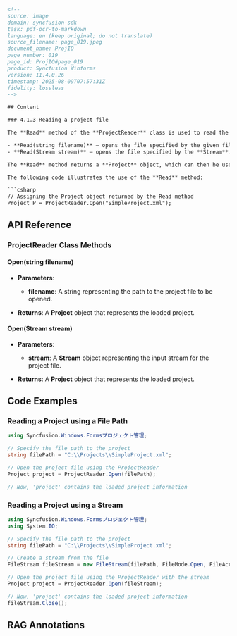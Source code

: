 ```html
<!-- 
source: image
domain: syncfusion-sdk
task: pdf-ocr-to-markdown
language: en (keep original; do not translate)
source_filename: page_019.jpeg
document_name: ProjIO
page_number: 019
page_id: ProjIO#page_019
product: Syncfusion Winforms
version: 11.4.0.26
timestamp: 2025-08-09T07:57:31Z
fidelity: lossless
-->

## Content

### 4.1.3 Reading a project file

The **Read** method of the **ProjectReader** class is used to read the project files. The **Read** method has two overloads, namely:

- **Read(string filename)** — opens the file specified by the given file name.
- **Read(Stream stream)** — opens the file specified by the **Stream**.

The **Read** method returns a **Project** object, which can then be used to retrieve or manipulate project information.

The following code illustrates the use of the **Read** method:

```csharp
// Assigning the Project object returned by the Read method
Project P = ProjectReader.Open("SimpleProject.xml");
```

## API Reference

### ProjectReader Class Methods

#### Open(string filename)

- **Parameters**:
  - **filename**: A string representing the path to the project file to be opened.
  
- **Returns**: A **Project** object that represents the loaded project.

#### Open(Stream stream)

- **Parameters**:
  - **stream**: A **Stream** object representing the input stream for the project file.
  
- **Returns**: A **Project** object that represents the loaded project.

## Code Examples

### Reading a Project using a File Path

```csharp
using Syncfusion.Windows.Formsプロジェクト管理;

// Specify the file path to the project
string filePath = "C:\\Projects\\SimpleProject.xml";

// Open the project file using the ProjectReader
Project project = ProjectReader.Open(filePath);

// Now, 'project' contains the loaded project information
```

### Reading a Project using a Stream

```csharp
using Syncfusion.Windows.Formsプロジェクト管理;
using System.IO;

// Specify the file path to the project
string filePath = "C:\\Projects\\SimpleProject.xml";

// Create a stream from the file
FileStream fileStream = new FileStream(filePath, FileMode.Open, FileAccess.Read);

// Open the project file using the ProjectReader with the stream
Project project = ProjectReader.Open(fileStream);

// Now, 'project' contains the loaded project information
fileStream.Close();
```

## RAG Annotations

<!-- tags: [ProjIO, project management, project reader, reading files, Syncfusion Winforms] keywords: [ProjectReader, Read method, Project object, filename parameter, Stream parameter] -->
```